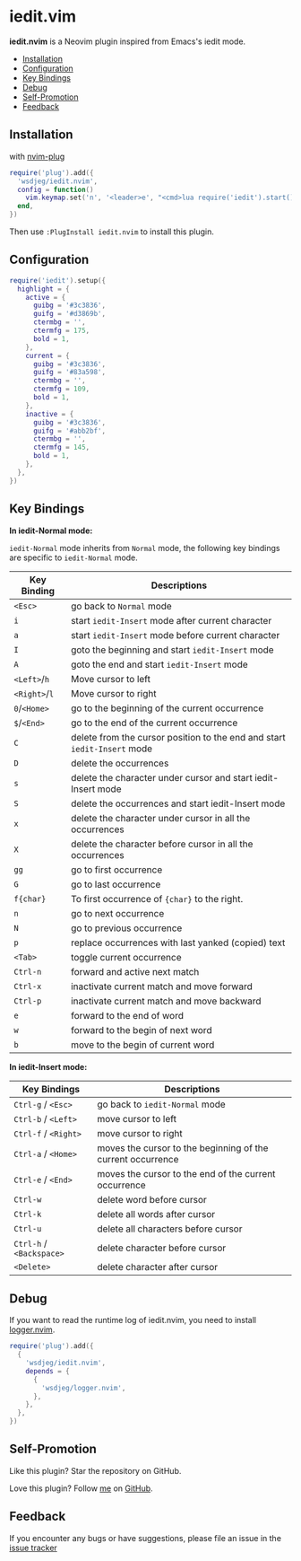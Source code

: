 # iedit.vim

**iedit.nvim** is a Neovim plugin inspired from Emacs's iedit mode.

<!-- vim-markdown-toc GFM -->

- [Installation](#installation)
- [Configuration](#configuration)
- [Key Bindings](#key-bindings)
- [Debug](#debug)
- [Self-Promotion](#self-promotion)
- [Feedback](#feedback)

<!-- vim-markdown-toc -->

## Installation

with [nvim-plug](https://github.com/wsdjeg/nvim-plug)

```lua
require('plug').add({
  'wsdjeg/iedit.nvim',
  config = function()
    vim.keymap.set('n', '<leader>e', "<cmd>lua require('iedit').start()<cr>", { silent = true })
  end,
})
```

Then use `:PlugInstall iedit.nvim` to install this plugin.

## Configuration

```lua
require('iedit').setup({
  highlight = {
    active = {
      guibg = '#3c3836',
      guifg = '#d3869b',
      ctermbg = '',
      ctermfg = 175,
      bold = 1,
    },
    current = {
      guibg = '#3c3836',
      guifg = '#83a598',
      ctermbg = '',
      ctermfg = 109,
      bold = 1,
    },
    inactive = {
      guibg = '#3c3836',
      guifg = '#abb2bf',
      ctermbg = '',
      ctermfg = 145,
      bold = 1,
    },
  },
})
```

## Key Bindings

**In iedit-Normal mode:**

`iedit-Normal` mode inherits from `Normal` mode, the following key bindings are specific to `iedit-Normal` mode.

| Key Binding   | Descriptions                                                             |
| ------------- | ------------------------------------------------------------------------ |
| `<Esc>`       | go back to `Normal` mode                                                 |
| `i`           | start `iedit-Insert` mode after current character                        |
| `a`           | start `iedit-Insert` mode before current character                       |
| `I`           | goto the beginning and start `iedit-Insert` mode                         |
| `A`           | goto the end and start `iedit-Insert` mode                               |
| `<Left>`/`h`  | Move cursor to left                                                      |
| `<Right>`/`l` | Move cursor to right                                                     |
| `0`/`<Home>`  | go to the beginning of the current occurrence                            |
| `$`/`<End>`   | go to the end of the current occurrence                                  |
| `C`           | delete from the cursor position to the end and start `iedit-Insert` mode |
| `D`           | delete the occurrences                                                   |
| `s`           | delete the character under cursor and start iedit-Insert mode            |
| `S`           | delete the occurrences and start iedit-Insert mode                       |
| `x`           | delete the character under cursor in all the occurrences                 |
| `X`           | delete the character before cursor in all the occurrences                |
| `gg`          | go to first occurrence                                                   |
| `G`           | go to last occurrence                                                    |
| `f{char}`     | To first occurrence of `{char}` to the right.                            |
| `n`           | go to next occurrence                                                    |
| `N`           | go to previous occurrence                                                |
| `p`           | replace occurrences with last yanked (copied) text                       |
| `<Tab>`       | toggle current occurrence                                                |
| `Ctrl-n`      | forward and active next match                                            |
| `Ctrl-x`      | inactivate current match and move forward                                |
| `Ctrl-p`      | inactivate current match and move backward                               |
| `e`           | forward to the end of word                                               |
| `w`           | forward to the begin of next word                                        |
| `b`           | move to the begin of current word                                        |

**In iedit-Insert mode:**

| Key Bindings             | Descriptions                                                |
| ------------------------ | ----------------------------------------------------------- |
| `Ctrl-g` / `<Esc>`       | go back to `iedit-Normal` mode                              |
| `Ctrl-b` / `<Left>`      | move cursor to left                                         |
| `Ctrl-f` / `<Right>`     | move cursor to right                                        |
| `Ctrl-a` / `<Home>`      | moves the cursor to the beginning of the current occurrence |
| `Ctrl-e` / `<End>`       | moves the cursor to the end of the current occurrence       |
| `Ctrl-w`                 | delete word before cursor                                   |
| `Ctrl-k`                 | delete all words after cursor                               |
| `Ctrl-u`                 | delete all characters before cursor                         |
| `Ctrl-h` / `<Backspace>` | delete character before cursor                              |
| `<Delete>`               | delete character after cursor                               |

## Debug

If you want to read the runtime log of iedit.nvim, you need to install [logger.nvim](http://github.com/wsdjeg/logger.nvim).

```lua
require('plug').add({
  {
    'wsdjeg/iedit.nvim',
    depends = {
      {
        'wsdjeg/logger.nvim',
      },
    },
  },
})
```

## Self-Promotion

Like this plugin? Star the repository on
GitHub.

Love this plugin? Follow [me](https://wsdjeg.net/) on
[GitHub](https://github.com/wsdjeg).

## Feedback

If you encounter any bugs or have suggestions, please file an issue in the [issue tracker](https://github.com/wsdjeg/iedit.nvim/issues)
